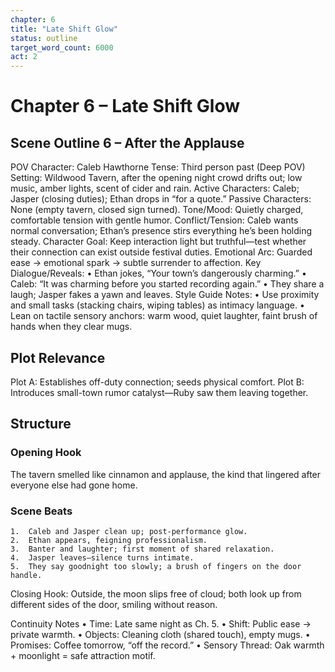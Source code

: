```yaml
---
chapter: 6
title: "Late Shift Glow"
status: outline
target_word_count: 6000
act: 2
---
```


# Chapter 6 – Late Shift Glow

## Scene Outline 6 – After the Applause

POV Character: Caleb Hawthorne
Tense: Third person past (Deep POV)
Setting: Wildwood Tavern, after the opening night crowd drifts out; low music, amber lights, scent of cider and rain.
Active Characters: Caleb; Jasper (closing duties); Ethan drops in “for a quote.”
Passive Characters: None (empty tavern, closed sign turned).
Tone/Mood: Quietly charged, comfortable tension with gentle humor.
Conflict/Tension: Caleb wants normal conversation; Ethan’s presence stirs everything he’s been holding steady.
Character Goal: Keep interaction light but truthful—test whether their connection can exist outside festival duties.
Emotional Arc: Guarded ease → emotional spark → subtle surrender to affection.
Key Dialogue/Reveals:
	•	Ethan jokes, “Your town’s dangerously charming.”
	•	Caleb: “It was charming before you started recording again.”
	•	They share a laugh; Jasper fakes a yawn and leaves.
Style Guide Notes:
	•	Use proximity and small tasks (stacking chairs, wiping tables) as intimacy language.
	•	Lean on tactile sensory anchors: warm wood, quiet laughter, faint brush of hands when they clear mugs.

## Plot Relevance

Plot A: Establishes off-duty connection; seeds physical comfort.
Plot B: Introduces small-town rumor catalyst—Ruby saw them leaving together.

## Structure

### Opening Hook
The tavern smelled like cinnamon and applause, the kind that lingered after everyone else had gone home.

### Scene Beats
	1.	Caleb and Jasper clean up; post-performance glow.
	2.	Ethan appears, feigning professionalism.
	3.	Banter and laughter; first moment of shared relaxation.
	4.	Jasper leaves—silence turns intimate.
	5.	They say goodnight too slowly; a brush of fingers on the door handle.
Closing Hook: Outside, the moon slips free of cloud; both look up from different sides of the door, smiling without reason.

Continuity Notes
	•	Time: Late same night as Ch. 5.
	•	Shift: Public ease → private warmth.
	•	Objects: Cleaning cloth (shared touch), empty mugs.
	•	Promises: Coffee tomorrow, “off the record.”
	•	Sensory Thread: Oak warmth + moonlight = safe attraction motif.
